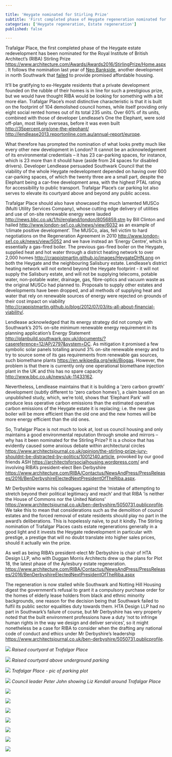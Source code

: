```yaml
---

title: 'Heygate nominated for Stirling Prize'
subtitle: 'First completed phase of Heygate regeneration nominated for architecture award'
categories: ['Heygate regeneration, Estate regeneration']
published: false

---
```

Trafalgar Place, the first completed phase of the Heygate estate redevelopment has been nominated for the Royal Institute of British Architect’s (RIBA) Stirling Prize https://www.architecture.com/Awards/Awards2016/StirlingPrize/Home.aspx.
It follows the nomination last year of [Neo Bankside](http://35percent.org/neo-bankside), another development in north Southwark that [failed](https://www.theguardian.com/artanddesign/architecture-design-blog/2015/jul/21/neo-bankside-how-richard-rogers-new-non-dom-accom-cut-out-the-poor) to provide promised affordable housing.

It’ll be gratifying to ex-Heygate residents that a private development founded on the rubble of their homes is in line for such a prestigious prize, but we would have thought RIBA would be looking for something with a bit more élan.  Trafalgar Place’s most distinctive characteristic is that it is built on the footprint of 104 demolished council homes, while itself providing only eight social rented homes out of its total 235 units.  Over 60% of its units, combined with those of developer Lendlease’s One the Elephant, were sold off-plan, most likely overseas, before it was even built http://35percent.org/one-the-elephant/ http://lendlease2013.reportonline.com.au/annual-report/europe.

What therefore has prompted the nomination of what looks pretty much like every other new development in London?  It cannot be an acknowledgement of its environmental credentials – it has 23 car-parking spaces, for instance, which is 23 more than it should have (aside from 24 spaces for disabled drivers).  Developer Lendlease persuaded Southwark Council that the viability of the whole Heygate redevelopment depended on having over 600 car-parking spaces, of which the twenty three are a small part, despite the Elephant being a car-free development area, with the highest PTAL rating for accessibility to public transport.  Trafalgar Place’s car parking lot also serves to elevate its courtyard above and beyond any public access.

Trafalgar Place should also have showcased the much lamented MUSCo (Multi Utility Services Company), whose cutting edge delivery of utilities and use of on-site renewable energy were lauded http://news.bbc.co.uk/1/hi/england/london/8056859.stm by Bill Clinton and hailed http://www.london-se1.co.uk/news/view/6032 as an example of ‘climate positive development’.  The MUSCo, alas, fell victim to hard negotiations on the Regeneration Agreement in 2010 http://www.london-se1.co.uk/news/view/5052 and we have instead an ‘Energy Centre’, which is essentially a gas-fired boiler.  The previous gas-fired boiler on the Heygate, supplied heat and hot water through a district heating network  to over 2,000 homes http://crappistmartin.github.io/images/HeygateDHN.png on both the Heygate and the neighbouring Salisbury estate.  Lendlease’s  district heating network will not extend beyond the Heygate footprint - it will not supply the Salisbury estate, and will not be supplying telecoms, potable water, non-potable water, drainage, gas, fibre-optics and vacuum waste as the original MUSCo had planned to. Proposals to supply other estates and developments have been dropped, and all methods of supplying heat and water that rely on renewable sources of energy were rejected on grounds of their cost impact on viability http://crappistmartin.github.io/blog/2012/07/03/its-all-about-financial-viability/.

Lendlease acknowledged that its energy strategy did not comply with Southwark’s 20% on-site minimum renewable energy requirement in its planning application’s Energy Statement http://planbuild.southwark.gov.uk/documents/?casereference=12/AP/2797&system=DC. As mitigation it promised a few symbolic solar panels totalling around 3% on-site renewable energy and to try to source some of its gas requirements from renewable gas sources, such biomethane plants https://en.wikipedia.org/wiki/Biogas. However, the problem is that there is currently only one operational biomethane injection plant in the UK and this has no spare capacity http://www.bbc.co.uk/news/uk-11433162.

Nevertheless, Lendlease maintains that it is building a ‘zero carbon growth’ development (subtly different to ‘zero carbon homes’), a  claim based on an unpublished study, which, we’re told, shows that ‘Elephant Park’ will produce less operative carbon emissions than the estimated operative carbon emissions of the Heygate estate it is replacing; i.e. the new gas boiler will be more efficient than the old one and the new homes will be more energy efficient than the old ones.

So, Trafalgar Place is not much to look at, lost us council housing and only maintains a good environmental reputation through smoke and mirrors – why has it been nominated for the Stirling Prize? It is a choice that has evidently caused some anxious debate within architectural circles https://www.architectsjournal.co.uk/opinion/the-stirling-prize-jury-shouldnt-be-distracted-by-politics/10012140.article, provoked by our good friends ASH https://architectsforsocialhousing.wordpress.com/  and involving RIBA’s president-elect Ben Derbyshire https://www.architecture.com/RIBA/Contactus/NewsAndPress/PressReleases/2016/BenDerbyshireElectedNextPresidentOfTheRiba.aspx.

Mr Derbyshire warns his colleagues against the ‘mistake of attempting to stretch beyond their political legitimacy and reach’ and that RIBA ’is neither the House of Commons nor the United Nations’ https://www.architectsjournal.co.uk/ben-derbyshire/5050731.publicprofile.  We take this to mean that considerations such as the demolition of council estates and the forced removal of estate residents should play no part in the award’s deliberations.  This is hopelessly naïve, to put it kindly.   The Stirling nomination of Trafalgar Places casts estate regenerations generally in a good light and it invests the Heygate redevelopment in particular with prestige, a prestige that will no doubt translate into higher sales prices, should it actually win the prize.

As well as being RIBA’s president-elect Mr Derbyshire is chair of HTA Design LLP, who with Duggan Morris Architects drew up the plans for Plot 18, the latest phase of the Aylesbury estate regeneration. https://www.architecture.com/RIBA/Contactus/NewsAndPress/PressReleases/2016/BenDerbyshireElectedNextPresidentOfTheRiba.aspx

The regeneration is now stalled while Southwark and Notting Hill Housing digest the government’s refusal to grant it a compulsory purchase order for the homes of elderly lease holders from black and ethnic minority backgrounds, one reason for the decision being that Southwark failed to fulfil its public sector equalities duty towards them.  HTA Design LLP had no part in Southwark’s failure of course, but Mr Derbyshire has very properly noted that the built environment professions have a duty ‘not to infringe human rights in the way we design and deliver services’, so it might nonetheless be a case for RIBA to consider when the drafting any national code of conduct and ethics under Mr Derbyshire’s leadership https://www.architectsjournal.co.uk/ben-derbyshire/5050731.publicprofile.

![](/img/trafalgarplacecourtyard.jpg)
*Raised courtyard at Trafalgar Place*

![](http://crappistmartin.github.io/images/heygate_raised_courtyards2.png)
*Raised courtyard above underground parking*

![](/img/undergroundcarpark.jpg)
*Trafalgar Place - pic of parking plot*

![](/img/pjlizkendalltrafalgarplace.jpg)
*Council leader Peter John showing Liz Kendall around Trafalgar Place*

![](/img/pj_lizkendal_heygate.png)

![](/img/TrafalgarPlaceCN.png)

![](/img/bojoandpj.jpg)

![](/img/heygatevisit.jpg)

![](/img/brandonlewistrafalgarplace.png)

![](/img/trafalgarplacebasketballcourt.jpg)

![](/img/trafalgarplacedemolition.jpg)



